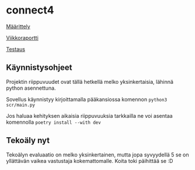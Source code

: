 # connect4

[Määrittely](https://github.com/kaarleol/connect4/blob/main/dokumentaatio/maarittely.md)

[Viikkoraportti](https://github.com/kaarleol/connect4/blob/main/dokumentaatio/viikkoraportti6.md)

[Testaus](https://github.com/kaarleol/connect4/blob/main/dokumentaatio/testaus.md)

## Käynnistysohjeet

Projektin riippuvuudet ovat tällä hetkellä melko yksinkertaisia, lähinnä python asennettuna.

Sovellus käynnistyy kirjoittamalla pääkansiossa komennon ```python3 scr/main.py ```

Jos haluaa kehityksen aikaisia riippuvuuksia tarkkailla ne voi asentaa komennolla ```poetry install --with dev```

## Tekoäly nyt

Tekoälyn evaluaatio on melko yksinkertainen, mutta jopa syvyydellä 5 se on yllättävän vaikea vastustaja kokemattomalle. Koita toki päihittää se :D
